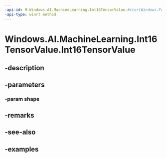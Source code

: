 ```yaml
---
-api-id: M:Windows.AI.MachineLearning.Int16TensorValue.#ctor(Windows.Foundation.Collections.IVectorView{System.Int64})
-api-type: winrt method
---
```


<!-- Method syntax.
public Int16TensorValue.Int16TensorValue(IVectorView<Int64> shape)
-->

# Windows.AI.MachineLearning.Int16TensorValue.Int16TensorValue

## -description

## -parameters
### -param shape

## -remarks

## -see-also

## -examples

